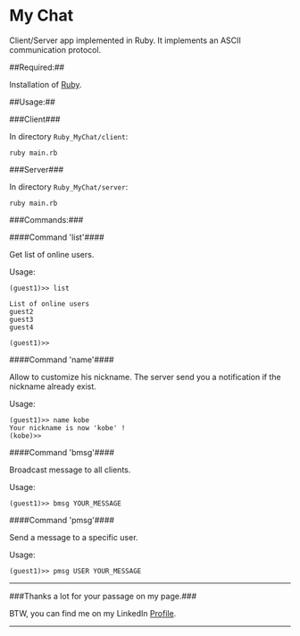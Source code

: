 My Chat
===========

Client/Server app implemented in Ruby.
It implements an ASCII communication protocol.

##Required:##

Installation of [Ruby](http://www.ruby-lang.org/en/downloads).

##Usage:##

###Client###

In directory ```Ruby_MyChat/client```:

```ruby main.rb```

###Server###

In directory ```Ruby_MyChat/server```:

```ruby main.rb```

###Commands:###

####Command 'list'####

Get list of online users.

Usage:

```
(guest1)>> list

List of online users
guest2
guest3
guest4

(guest1)>> 
```

####Command 'name'####

Allow to customize his nickname. The server send you a notification if the nickname already exist.

Usage:

```
(guest1)>> name kobe
Your nickname is now 'kobe' !
(kobe)>> 
```

####Command 'bmsg'####

Broadcast message to all clients.

Usage:

```
(guest1)>> bmsg YOUR_MESSAGE
```

####Command 'pmsg'####

Send a message to a specific user.

Usage:

```
(guest1)>> pmsg USER YOUR_MESSAGE
```


******
###Thanks a lot for your passage on my page.###

BTW, you can find me on my LinkedIn [Profile](http://cn.linkedin.com/pub/mehdi-farsi/48/ba9/336/en).
******